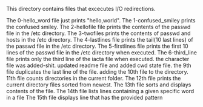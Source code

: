 This directory contains files that excecutes I/O redirections.

The 0-hello_word file just prints "hello,world". 
The 1-confused_smiley prints the confused smiley.
The 2-hellofile file prints the contents of the passwd file in the /etc directory. 
The 3-twofiles prints the contents of passwd and hosts in the /etc directory.
The 4-lastlines file prints the tail(10 last lines) of the passwd file in the /etc directory.
The 5-firstlines file prints the first 10 lines of the passwd file in the /etc directory when executed.
The 6-third_line file prints only the third line of the iacta file when executed.
the character file was added-shit.
updated readme file and added cwd state file.
the 9th file duplicates the last line of the file.
adding the 10th file to the directory.
11th file counts directories in the current folder.
The 12th file prints the current directory files sorted from newest.
The 13th file sorts and displays contents of the file.
The 14th file lists lines containing a given specific word in a file
The 15th file displays line that has the provided pattern

